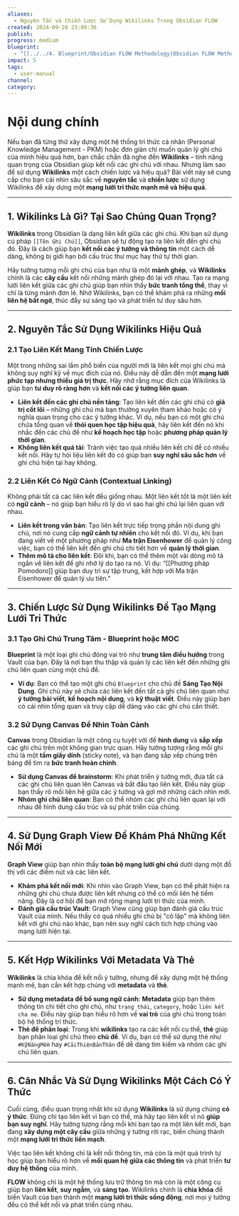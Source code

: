 ```yaml
---
aliases:
  - Nguyên Tắc và Chiến Lược Sử Dụng Wikilinks Trong Obsidian FLOW
created: 2024-09-28 23:09:36
publish:
progress: medium
blueprint:
  - "[[../../4. Blueprint/Obsidian FLOW Methodology|Obsidian FLOW Methodology]]"
impact: 5
tags:
  - user-manual
channel:
category:
---
```

# Nội dung chính


Nếu bạn đã từng thử xây dựng một hệ thống tri thức cá nhân (Personal Knowledge Management - PKM) hoặc đơn giản chỉ muốn quản lý ghi chú của mình hiệu quả hơn, bạn chắc chắn đã nghe đến **Wikilinks** – tính năng quan trọng của Obsidian giúp kết nối các ghi chú với nhau. Nhưng làm sao để sử dụng **Wikilinks** một cách chiến lược và hiệu quả? Bài viết này sẽ cung cấp cho bạn cái nhìn sâu sắc về **nguyên tắc** và **chiến lược** sử dụng Wikilinks để xây dựng một **mạng lưới tri thức mạnh mẽ và hiệu quả**.

---

## **1. Wikilinks Là Gì? Tại Sao Chúng Quan Trọng?**

**Wikilinks** trong Obsidian là dạng liên kết giữa các ghi chú. Khi bạn sử dụng cú pháp `[[Tên Ghi Chú]]`, Obsidian sẽ tự động tạo ra liên kết đến ghi chú đó. Đây là cách giúp bạn **kết nối các ý tưởng và thông tin** một cách dễ dàng, không bị giới hạn bởi cấu trúc thư mục hay thứ tự thời gian.

Hãy tưởng tượng mỗi ghi chú của bạn như là một **mảnh ghép**, và **Wikilinks** chính là các **cây cầu** kết nối những mảnh ghép đó lại với nhau. Tạo ra mạng lưới liên kết giữa các ghi chú giúp bạn nhìn thấy **bức tranh tổng thể**, thay vì chỉ là từng mảnh đơn lẻ. Nhờ Wikilinks, bạn có thể khám phá ra những **mối liên hệ bất ngờ**, thúc đẩy sự sáng tạo và phát triển tư duy sâu hơn.

---

## **2. Nguyên Tắc Sử Dụng Wikilinks Hiệu Quả**

### **2.1 Tạo Liên Kết Mang Tính Chiến Lược**

Một trong những sai lầm phổ biến của người mới là liên kết mọi ghi chú mà không suy nghĩ kỹ về mục đích của nó. Điều này dễ dẫn đến một **mạng lưới phức tạp nhưng thiếu giá trị thực**. Hãy nhớ rằng mục đích của Wikilinks là giúp bạn **tư duy rõ ràng hơn** và **kết nối các ý tưởng liên quan**.

- **Liên kết đến các ghi chú nền tảng**: Tạo liên kết đến các ghi chú có **giá trị cốt lõi** – những ghi chú mà bạn thường xuyên tham khảo hoặc có ý nghĩa quan trọng cho các ý tưởng khác. Ví dụ, nếu bạn có một ghi chú chứa tổng quan về **thói quen học tập hiệu quả**, hãy liên kết đến nó khi nhắc đến các chủ đề như **kế hoạch học tập** hoặc **phương pháp quản lý thời gian**.
- **Không liên kết quá tải**: Tránh việc tạo quá nhiều liên kết chỉ để có nhiều kết nối. Hãy tự hỏi liệu liên kết đó có giúp bạn **suy nghĩ sâu sắc hơn** về ghi chú hiện tại hay không.

### **2.2 Liên Kết Có Ngữ Cảnh (Contextual Linking)**

Không phải tất cả các liên kết đều giống nhau. Một liên kết tốt là một liên kết có **ngữ cảnh** – nó giúp bạn hiểu rõ lý do vì sao hai ghi chú lại liên quan với nhau.

- **Liên kết trong văn bản**: Tạo liên kết trực tiếp trong phần nội dung ghi chú, nơi nó cung cấp **ngữ cảnh tự nhiên** cho kết nối đó. Ví dụ, khi bạn đang viết về một phương pháp như **Ma trận Eisenhower** để quản lý công việc, bạn có thể liên kết đến ghi chú chi tiết hơn về **quản lý thời gian**.
- **Thêm mô tả cho liên kết**: Đôi khi, bạn có thể thêm một vài dòng mô tả ngắn về liên kết để ghi nhớ lý do tạo ra nó. Ví dụ: “[[Phương pháp Pomodoro]] giúp bạn duy trì sự tập trung, kết hợp với Ma trận Eisenhower để quản lý ưu tiên.”

---

## 3. Chiến Lược Sử Dụng Wikilinks Để Tạo Mạng Lưới Tri Thức

### **3.1 Tạo Ghi Chú Trung Tâm - Blueprint hoặc MOC**

**Blueprint** là một loại ghi chú đóng vai trò như **trung tâm điều hướng** trong Vault của bạn. Đây là nơi bạn thu thập và quản lý các liên kết đến những ghi chú liên quan cùng một chủ đề.

- **Ví dụ**: Bạn có thể tạo một ghi chú `Blueprint` cho chủ đề **Sáng Tạo Nội Dung**. Ghi chú này sẽ chứa các liên kết đến tất cả ghi chú liên quan như **ý tưởng bài viết**, **kế hoạch nội dung**, và **kỹ thuật viết**. Điều này giúp bạn có cái nhìn tổng quan và truy cập dễ dàng vào các ghi chú cần thiết.

### **3.2 Sử Dụng Canvas Để Nhìn Toàn Cảnh**

**Canvas** trong Obsidian là một công cụ tuyệt vời để **hình dung** và **sắp xếp** các ghi chú trên một không gian trực quan. Hãy tưởng tượng rằng mỗi ghi chú là một **tấm giấy dính** (sticky note), và bạn đang sắp xếp chúng trên bảng để tìm ra **bức tranh hoàn chỉnh**.

- **Sử dụng Canvas để brainstorm**: Khi phát triển ý tưởng mới, đưa tất cả các ghi chú liên quan lên Canvas và bắt đầu tạo liên kết. Điều này giúp bạn thấy rõ mối liên hệ giữa các ý tưởng và gợi mở những cách nhìn mới.
- **Nhóm ghi chú liên quan**: Bạn có thể nhóm các ghi chú liên quan lại với nhau để hình dung cấu trúc và sự phát triển của chúng.

---

## **4. Sử Dụng Graph View Để Khám Phá Những Kết Nối Mới**

**Graph View** giúp bạn nhìn thấy **toàn bộ mạng lưới ghi chú** dưới dạng một đồ thị với các điểm nút và các liên kết.

- **Khám phá kết nối mới**: Khi nhìn vào Graph View, bạn có thể phát hiện ra những ghi chú chưa được liên kết nhưng có thể có mối liên hệ tiềm năng. Đây là cơ hội để bạn mở rộng mạng lưới tri thức của mình.
- **Đánh giá cấu trúc Vault**: Graph View cũng giúp bạn đánh giá cấu trúc Vault của mình. Nếu thấy có quá nhiều ghi chú bị "cô lập" mà không liên kết với ghi chú nào khác, bạn nên suy nghĩ cách tích hợp chúng vào mạng lưới hiện tại.

---

## **5. Kết Hợp Wikilinks Với Metadata Và Thẻ**

**Wikilinks** là chìa khóa để kết nối ý tưởng, nhưng để xây dựng một hệ thống mạnh mẽ, bạn cần kết hợp chúng với **metadata** và **thẻ**.

- **Sử dụng metadata để bổ sung ngữ cảnh**: **Metadata** giúp bạn thêm thông tin chi tiết cho ghi chú, như `trạng thái`, `category`, hoặc `liên kết cha mẹ`. Điều này giúp bạn hiểu rõ hơn về **vai trò** của ghi chú trong toàn bộ hệ thống tri thức.
- **Thẻ để phân loại**: Trong khi **wikilinks** tạo ra các kết nối cụ thể, **thẻ** giúp bạn phân loại ghi chú theo **chủ đề**. Ví dụ, bạn có thể sử dụng thẻ như `#KỹNăngMềm` hay `#CảiThiệnBảnThân` để dễ dàng tìm kiếm và nhóm các ghi chú liên quan.

---

## **6. Cân Nhắc Và Sử Dụng Wikilinks Một Cách Có Ý Thức**

Cuối cùng, điều quan trọng nhất khi sử dụng **Wikilinks** là sử dụng chúng **có ý thức**. Đừng chỉ tạo liên kết vì bạn có thể, mà hãy tạo liên kết vì nó **giúp bạn suy nghĩ**. Hãy tưởng tượng rằng mỗi khi bạn tạo ra một liên kết mới, bạn đang **xây dựng một cây cầu** giữa những ý tưởng rời rạc, biến chúng thành một **mạng lưới tri thức liền mạch**.

Việc tạo liên kết không chỉ là kết nối thông tin, mà còn là một quá trình tự học giúp bạn hiểu rõ hơn về **mối quan hệ giữa các thông tin** và phát triển **tư duy hệ thống** của mình.

**FLOW** không chỉ là một hệ thống lưu trữ thông tin mà còn là một công cụ giúp bạn **liên kết**, **suy ngẫm**, và **sáng tạo**. Wikilinks chính là **chìa khóa** để biến Vault của bạn thành một **mạng lưới tri thức sống động**, nơi mọi ý tưởng đều có thể kết nối và phát triển cùng nhau.